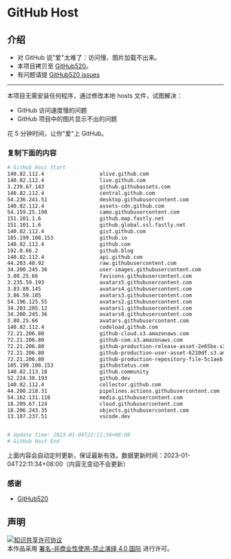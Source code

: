 # GitHub Host
## 介绍
- 对 GitHub 说"爱"太难了：访问慢、图片加载不出来。
- 本项目拷贝至 [GitHub520](https://github.com/521xueweihan/GitHub520)。
- 有问题请提 [GitHub520 issues](https://github.com/521xueweihan/GitHub520/issues/new)

---

本项目无需安装任何程序，通过修改本地 hosts 文件，试图解决：
- GitHub 访问速度慢的问题
- GitHub 项目中的图片显示不出的问题

花 5 分钟时间，让你"爱"上 GitHub。

### 复制下面的内容
```bash
# GitHub Host Start
140.82.112.4                  alive.github.com
140.82.112.4                  live.github.com
3.239.67.143                  github.githubassets.com
140.82.112.4                  central.github.com
54.236.241.51                 desktop.githubusercontent.com
140.82.112.4                  assets-cdn.github.com
54.159.25.198                 camo.githubusercontent.com
151.101.1.6                   github.map.fastly.net
151.101.1.6                   github.global.ssl.fastly.net
140.82.112.4                  gist.github.com
185.199.108.153               github.io
140.82.112.4                  github.com
192.0.66.2                    github.blog
140.82.112.4                  api.github.com
44.203.40.92                  raw.githubusercontent.com
34.200.245.36                 user-images.githubusercontent.com
3.80.25.66                    favicons.githubusercontent.com
3.235.59.193                  avatars5.githubusercontent.com
3.83.89.145                   avatars4.githubusercontent.com
3.86.59.185                   avatars3.githubusercontent.com
54.196.125.55                 avatars2.githubusercontent.com
34.203.205.12                 avatars1.githubusercontent.com
34.200.245.36                 avatars0.githubusercontent.com
3.80.25.66                    avatars.githubusercontent.com
140.82.112.4                  codeload.github.com
72.21.206.80                  github-cloud.s3.amazonaws.com
72.21.206.80                  github-com.s3.amazonaws.com
72.21.206.80                  github-production-release-asset-2e65be.s3.amazonaws.com
72.21.206.80                  github-production-user-asset-6210df.s3.amazonaws.com
72.21.206.80                  github-production-repository-file-5c1aeb.s3.amazonaws.com
185.199.108.153               githubstatus.com
140.82.113.18                 github.community
52.224.38.193                 github.dev
140.82.112.4                  collector.github.com
44.200.218.31                 pipelines.actions.githubusercontent.com
54.162.131.118                media.githubusercontent.com
18.209.67.124                 cloud.githubusercontent.com
18.206.243.35                 objects.githubusercontent.com
13.107.237.51                 vscode.dev


# Update time: 2023-01-04T22:11:34+08:00
# GitHub Host End

```
上面内容会自动定时更新，保证最新有效。数据更新时间：2023-01-04T22:11:34+08:00（内容无变动不会更新）

### 感谢

- [GitHub520](https://github.com/521xueweihan/GitHub520)

## 声明
<a rel="license" href="https://creativecommons.org/licenses/by-nc-nd/4.0/deed.zh"><img alt="知识共享许可协议" style="border-width: 0" src="https://licensebuttons.net/l/by-nc-nd/4.0/88x31.png"></a><br>本作品采用 <a rel="license" href="https://creativecommons.org/licenses/by-nc-nd/4.0/deed.zh">署名-非商业性使用-禁止演绎 4.0 国际</a> 进行许可。